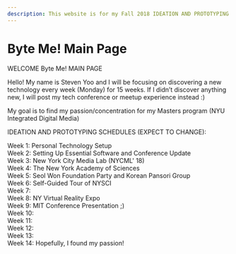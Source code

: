 ```yaml
---
description: This website is for my Fall 2018 IDEATION AND PROTOTYPING!
---
```


# Byte Me! Main Page

WELCOME Byte Me! MAIN PAGE

Hello! My name is Steven Yoo and I will be focusing on discovering a new technology every week \(Monday\) for 15 weeks. If I didn’t discover anything new, I will post my tech conference or meetup experience instead :\)  
  
My goal is to find my passion/concentration for my Masters program \(NYU Integrated Digital Media\) 

IDEATION AND PROTOTYPING SCHEDULES \(EXPECT TO CHANGE\):

Week 1: Personal Technology Setup  
Week 2: Setting Up Essential Software and Conference Update  
Week 3: New York City Media Lab \(NYCML' 18\)  
Week 4: The New York Academy of Sciences  
Week 5: Seol Won Foundation Party and Korean Pansori Group  
Week 6: Self-Guided Tour of NYSCI  
Week 7:  
Week 8: NY Virtual Reality Expo  
Week 9: MIT Conference Presentation ;\)  
Week 10:  
Week 11:  
Week 12:  
Week 13:  
Week 14: Hopefully, I found my passion!

